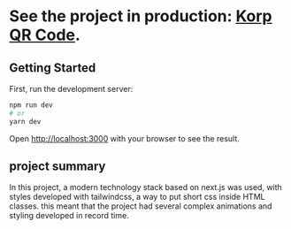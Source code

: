 # See the project in production: [Korp QR Code](https://korp-kaiomarxdev.vercel.app/).

## Getting Started

First, run the development server:

```bash
npm run dev
# or
yarn dev
```

Open [http://localhost:3000](http://localhost:3000) with your browser to see the result.

## project summary

In this project, a modern technology stack based on next.js was used, with styles developed with tailwindcss, a way to put short css inside HTML classes. this meant that the project had several complex animations and styling developed in record time.
